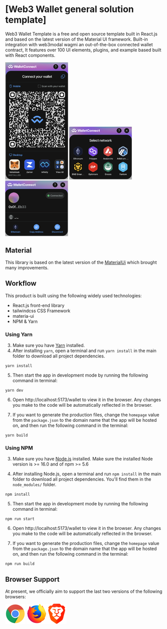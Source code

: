 # [Web3 Wallet general solution template]

Web3 Wallet Template is a free and open source template built in React.js and based on the latest version of the Material UI framework. Built-in integration with web3modal wagmi an out-of-the-box connected wallet contract, It features over 100 UI elements, plugins, and example based built with React components.

<img src="./example.png" width="200">

<img src="./example2.png" width="200">

<img src="./example3.png" width="200">

## Material

This library is based on the latest version of the [MaterialUi](https://mui.com/core/) which brought many improvements.

## Workflow

This product is built using the following widely used technologies:

- React.js front-end library
- tailwindcss CSS Framework
- materia-ui
- NPM & Yarn

### Using Yarn

3. Make sure you have [Yarn](https://yarnpkg.com/) installed.
4. After installing `yarn`, open a terminal and run `yarn install` in the main folder to download all project dependencies.

```
yarn install
```

5. Then start the app in development mode by running the following command in terminal:

```
yarn dev
```

6. Open http://localhost:5173/wallet to view it in the browser. Any changes you make to the code will be automatically reflected in the browser.

7. If you want to generate the production files, change the `homepage` value from the `package.json` to the domain name that the app will be hosted on, and then run the following command in the terminal:

```
yarn build
```

### Using NPM

3. Make sure you have [Node.js](https://nodejs.org/en/) installed. Make sure the installed Node version is >= 16.0 and of npm >= 5.6

4. After installing Node.js, open a terminal and run `npm install` in the main folder to download all project dependencies. You'll find them in the `node_modules/` folder.

```
npm install
```

5. Then start the app in development mode by running the following command in terminal:

```
npm run start
```

6. Open http://localhost:5173/wallet to view it in the browser. Any changes you make to the code will be automatically reflected in the browser.

7. If you want to generate the production files, change the `homepage` value from the `package.json` to the domain name that the app will be hosted on, and then run the following command in the terminal:

```
npm run build
```

## Browser Support

At present, we officially aim to support the last two versions of the following browsers:

<img src="./chrome.png" width="64" height="64"> <img src="./firefox.png" width="64" height="64"><img src="./brave.png" width="64" height="64">